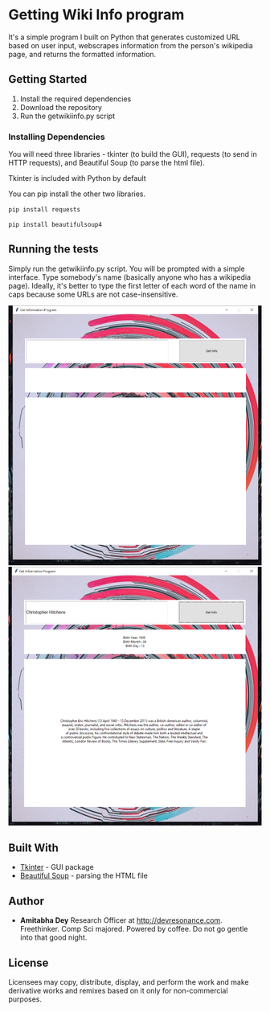 # Getting Wiki Info program

It's a simple program I built on Python that generates customized URL based on user input, webscrapes information from the person's wikipedia page, and returns the formatted information. 

## Getting Started

1. Install the required dependencies
2. Download the repository
3. Run the getwikiinfo.py script

### Installing Dependencies

You will need three libraries - tkinter (to build the GUI), requests (to send in HTTP requests), and Beautiful Soup (to parse the html file).

Tkinter is included with Python by default

You can pip install the other two libraries. 
```
pip install requests
```
```
pip install beautifulsoup4
```

## Running the tests

Simply run the getwikiinfo.py script. You will be prompted with a simple interface. Type somebody's name (basically anyone who has a wikipedia page). Ideally, it's better to type the first letter of each word of the name in caps because some URLs are not case-insensitive. 

![](screenshots/screenshot1.PNG)
![](screenshots/screenshot2.PNG)

## Built With

* [Tkinter](https://wiki.python.org/moin/TkInter) - GUI package
* [Beautiful Soup](https://www.crummy.com/software/BeautifulSoup/bs4/doc/) - parsing the HTML file


## Author

* **Amitabha Dey** Research Officer at http://devresonance.com. Freethinker. Comp Sci majored. Powered by coffee. Do not go gentle into that good night.

## License

Licensees may copy, distribute, display, and perform the work and make derivative works and remixes based on it only for non-commercial purposes.

